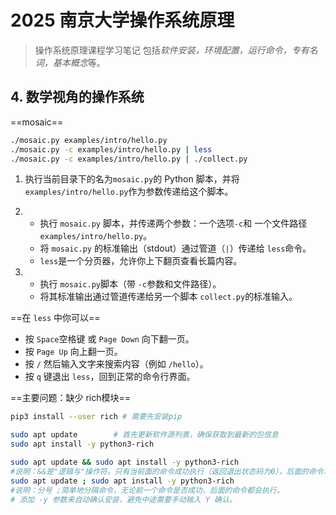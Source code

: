 # 2025 南京大学操作系统原理
> 操作系统原理课程学习笔记
包括*软件安装，环境配置，运行命令，专有名词，基本概念*等。

## 4. 数学视角的操作系统
==mosaic==
```bash
./mosaic.py examples/intro/hello.py  
./mosaic.py -c examples/intro/hello.py | less 
./mosaic.py -c examples/intro/hello.py | ./collect.py
```
1. 执行当前目录下的名为`mosaic.py`的 Python 脚本，并将 `examples/intro/hello.py`作为参数传递给这个脚本。

2. 
    - 执行 `mosaic.py` 脚本，并传递两个参数：一个选项`-c`和 一个文件路径 `examples/intro/hello.py`。
    - 将 `mosaic.py` 的标准输出（stdout）通过管道（`|`）传递给 `less`命令。
    - `less`是一个分页器，允许你上下翻页查看长篇内容。

3. 
    - 执行 `mosaic.py`脚本（带 `-c`参数和文件路径）。
    - 将其标准输出通过管道传递给另一个脚本 `collect.py`的标准输入。

==在 `less` 中你可以==
- 按 `Space`空格键 或 `Page Down` 向下翻一页。
- 按 `Page Up` 向上翻一页。
- 按 `/` 然后输入文字来搜索内容（例如 `/hello`）。
- 按 `q` 键退出 `less`，回到正常的命令行界面。

==主要问题：缺少 rich模块==
```bash
pip3 install --user rich # 需要先安装pip

sudo apt update        # 首先更新软件源列表，确保获取到最新的包信息
sudo apt install -y python3-rich

sudo apt update && sudo apt install -y python3-rich
#说明​​：&&是"逻辑与"操作符。只有当前面的命令成功执行（返回退出状态码为0），后面的命令才会执行。这是最安全的方式，确保只有在更新成功后才会尝试安装
sudo apt update ; sudo apt install -y python3-rich
#说明​​：分号 ;简单地分隔命令，无论前一个命令是否成功，后面的命令都会执行。
# 添加 -y 参数来自动确认安装，避免中途需要手动输入 Y 确认。
```